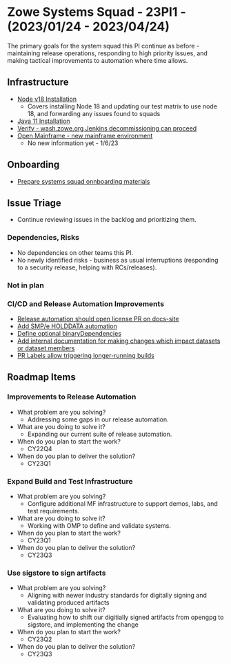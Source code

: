 # Zowe Systems Squad - 23PI1 - (2023/01/24 - 2023/04/24)

The primary goals for the system squad this PI continue as before - maintaining release operations, responding to high priority issues, and making tactical improvements to automation where time allows.

## Infrastructure
- [Node v18 Installation](https://github.com/zowe/zowe-install-packaging/issues/3130)
    * Covers installing Node 18 and updating our test matrix to use node 18, and forwarding any issues found to squads 
- [Java 11 Installation](https://github.com/zowe/zowe-install-packaging/issues/2975)
- [Verify - wash.zowe.org Jenkins decommissioning can proceed](https://github.com/zowe/zowe-install-packaging/issues/3233)
- [Open Mainframe - new mainframe environment](https://github.com/zowe/zowe-install-packaging/issues/3241)
    * No new information yet - 1/6/23

## Onboarding
- [Prepare systems squad onnboarding materials](https://github.com/zowe/zowe-install-packaging/issues/3234)

## Issue Triage
- Continue reviewing issues in the backlog and prioritizing them.

### Dependencies, Risks
- No dependencies on other teams this PI. 
- No newly identified risks - business as usual interruptions (responding to a security release, helping with RCs/releases).




### Not in plan

### CI/CD and Release Automation Improvements
- [Release automation should open license PR on docs-site](https://github.com/zowe/zowe-install-packaging/issues/716)
- [Add SMP/e HOLDDATA automation](https://github.com/zowe/zowe-install-packaging/issues/3119)
- [Define optional binaryDependencies](https://github.com/zowe/zowe-install-packaging/issues/2940)
- [Add internal documentation for making changes which impact datasets or dataset members](https://github.com/zowe/zowe-install-packaging/issues/3124)
- [PR Labels allow triggering longer-running builds](https://github.com/zowe/zowe-install-packaging/issues/3123)






## Roadmap Items

### Improvements to Release Automation
- What problem are you solving? 
  * Addressing some gaps in our release automation.
- What are you doing to solve it?
  * Expanding our current suite of release automation.
- When do you plan to start the work? 
  * CY22Q4
- When do you plan to deliver the solution? 
  * CY23Q1

### Expand Build and Test Infrastructure
- What problem are you solving? 
  * Configure additional MF infrastructure to support demos, labs, and test requirements.
- What are you doing to solve it?
  * Working with OMP to define and validate systems.
- When do you plan to start the work? 
  * CY23Q1
- When do you plan to deliver the solution? 
  * CY23Q3
  
### Use sigstore to sign artifacts
- What problem are you solving? 
  * Aligning with newer industry standards for digitally signing and validating produced artifacts
- What are you doing to solve it?
  * Evaluating how to shift our digitially signed artifacts from opengpg to sigstore, and implementing the change
- When do you plan to start the work? 
  * CY23Q2
- When do you plan to deliver the solution? 
  * CY23Q3